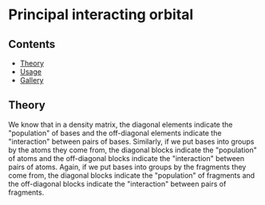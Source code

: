 # Principal interacting orbital

## Contents
+ [Theory](#theory)
+ [Usage](#usage)
+ [Gallery](#gallery)

## Theory
We know that in a density matrix, the diagonal elements indicate the "population" of bases and the off-diagonal elements indicate the "interaction" between pairs of bases. Similarly, if we put bases into groups by the atoms they come from, the diagonal blocks indicate the "population" of atoms and the off-diagonal blocks indicate the "interaction" between pairs of atoms. Again, if we put bases into groups by the fragments they come from, the diagonal blocks indicate the "population" of fragments and the off-diagonal blocks indicate the "interaction" between pairs of fragments.